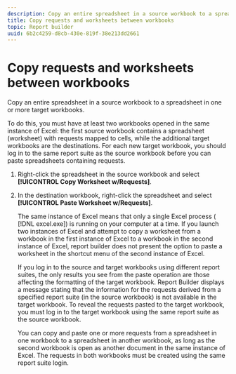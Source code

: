 ```yaml
---
description: Copy an entire spreadsheet in a source workbook to a spreadsheet in one or more target workbooks.
title: Copy requests and worksheets between workbooks
topic: Report builder
uuid: 6b2c4259-d8cb-430e-819f-38e213dd2661
---
```


# Copy requests and worksheets between workbooks

Copy an entire spreadsheet in a source workbook to a spreadsheet in one or more target workbooks.

 To do this, you must have at least two workbooks opened in the same instance of Excel: the first source workbook contains a spreadsheet (worksheet) with requests mapped to cells, while the additional target workbooks are the destinations. For each new target workbook, you should log in to the same report suite as the source workbook before you can paste spreadsheets containing requests.
1. Right-click the spreadsheet in the source workbook and select **[!UICONTROL Copy Worksheet w/Requests]**.
1. In the destination workbook, right-click the spreadsheet and select **[!UICONTROL Paste Worksheet w/Requests]**.

   The same instance of Excel means that only a single Excel process ( [!DNL excel.exe]) is running on your computer at a time. If you launch two instances of Excel and attempt to copy a worksheet from a workbook in the first instance of Excel to a workbook in the second instance of Excel, report builder does not present the option to paste a worksheet in the shortcut menu of the second instance of Excel.

   If you log in to the source and target workbooks using different report suites, the only results you see from the paste operation are those affecting the formatting of the target workbook. Report Builder displays a message stating that the information for the requests derived from a specified report suite (in the source workbook) is not available in the target workbook. To reveal the requests pasted to the target workbook, you must log in to the target workbook using the same report suite as the source workbook.

   You can copy and paste one or more requests from a spreadsheet in one workbook to a spreadsheet in another workbook, as long as the second workbook is open as another document in the same instance of Excel. The requests in both workbooks must be created using the same report suite login.
